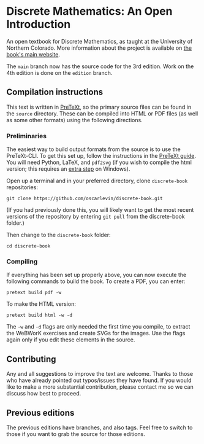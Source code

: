 # Discrete Mathematics: An Open Introduction

An open textbook for Discrete Mathematics, as taught at the University of
Northern Colorado.  More information about the project is available on [the
book's main website](http://discrete.openmathbooks.org).

The `main` branch now has the source code for the 3rd edition.  Work on the 4th
edition is done on the `edition` branch.


## Compilation instructions

This text is written in [PreTeXt](https://pretextbook.org), so the primary
source files can be found in the `source` directory.  These can be compiled
into HTML or PDF files (as well as some other formats) using the following
directions.

### Preliminaries

The easiest way to build output formats from the source is to use the
PreTeXt-CLI.  To get this set up, follow the instructions in the [PreTeXt
guide](https://pretextbook.org/doc/guide/html/quickstart-getting-pretext.html).
You will need Python, LaTeX, and `pdf2svg` (if you wish to compile the html
version; this requires an [extra
step](https://pretextbook.org/doc/guide/html/section-installing-pdf2svg.html)
on Windows).

Open up a terminal and in your preferred directory, clone `discrete-book`
repositories:

`git clone https://github.com/oscarlevin/discrete-book.git`

(If you had previously done this, you will likely want to get the most recent
versions of the repository by entering `git pull` from the discrete-book
folder.)

Then change to the `discrete-book` folder:

`cd discrete-book`

### Compiling

If everything has been set up properly above, you can now execute the following
commands to build the book.  To create a PDF, you can enter:

`pretext build pdf -w`

To make the HTML version:

`pretext build html -w -d`

The `-w` and `-d` flags are only needed the first time you compile, to extract
the WeBWorK exercises and create SVGs for the images.  Use the flags again only
if you edit these elements in the source. 


## Contributing

Any and all suggestions to improve the text are welcome.  Thanks to those who
have already pointed out typos/issues they have found.  If you would like to
make a more substantial contribution, please contact me so we can discuss how
best to proceed.

## Previous editions

The previous editions have branches, and also tags.  Feel free to switch to
those if you want to grab the source for those editions.
